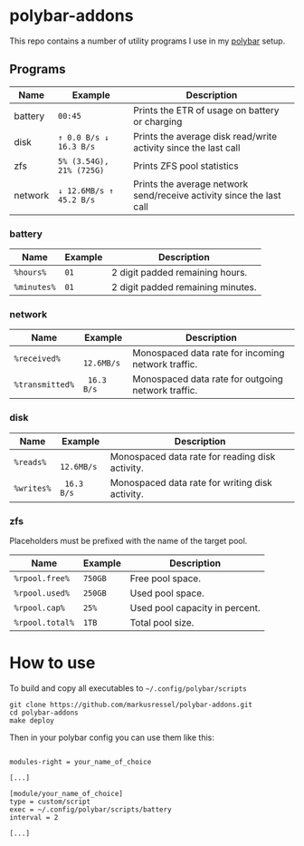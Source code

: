 # polybar-addons

This repo contains a number of utility programs I use in my [polybar] setup.

## Programs

| Name    | Example                  | Description                                                          |
|---------|--------------------------|----------------------------------------------------------------------|
| battery | `00:45`                  | Prints the ETR of usage on battery or charging                       |
| disk    | `↑ 0.0 B/s ↓ 16.3 B/s`   | Prints the average disk read/write activity since the last call      |
| zfs     | `5% (3.54G), 21% (725G)` | Prints ZFS pool statistics                                           |
| network | `↓ 12.6MB/s ↑ 45.2 B/s`  | Prints the average network send/receive activity since the last call |

### battery

| Name        | Example | Description                       |
|-------------|---------|-----------------------------------|
| `%hours%`   | `01`    | 2 digit padded remaining hours.   |
| `%minutes%` | `01`    | 2 digit padded remaining minutes. |

### network

| Name            | Example     | Description                                        |
|-----------------|-------------|----------------------------------------------------|
| `%received%`    | ` 12.6MB/s` | Monospaced data rate for incoming network traffic. |
| `%transmitted%` | ` 16.3 B/s` | Monospaced data rate for outgoing network traffic. |

### disk

| Name       | Example     | Description                                     |
|------------|-------------|-------------------------------------------------|
| `%reads%`  | ` 12.6MB/s` | Monospaced data rate for reading disk activity. |
| `%writes%` | ` 16.3 B/s` | Monospaced data rate for writing disk activity. |

### zfs

Placeholders must be prefixed with the name of the target pool.

| Name            | Example | Description                    |
|-----------------|---------|--------------------------------|
| `%rpool.free%`  | `750GB` | Free pool space.               |
| `%rpool.used%`  | `250GB` | Used pool space.               |
| `%rpool.cap%`   | `25%`   | Used pool capacity in percent. |
| `%rpool.total%` | `1TB`   | Total pool size.               |

# How to use

To build and copy all executables to `~/.config/polybar/scripts`

```shell
git clone https://github.com/markusressel/polybar-addons.git
cd polybar-addons
make deploy
```

Then in your polybar config you can use them like this:

```

modules-right = your_name_of_choice

[...]

[module/your_name_of_choice]
type = custom/script
exec = ~/.config/polybar/scripts/battery
interval = 2

[...]

```

[polybar]: https://github.com/polybar/polybar